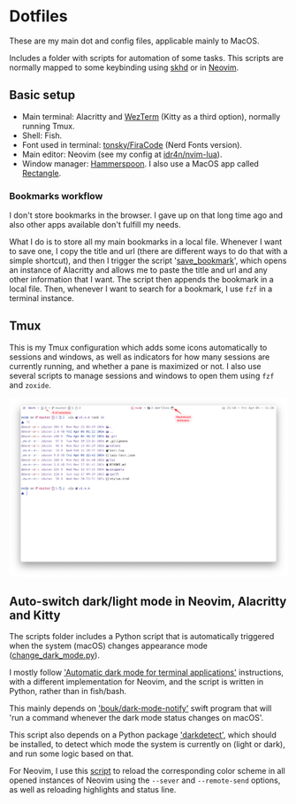 # Dotfiles

These are my main dot and config files, applicable mainly to MacOS.

Includes a folder with scripts for automation of some tasks. This scripts are normally mapped to some keybinding using [skhd](https://github.com/koekeishiya/skhd) or in [Neovim](https://github.com/neovim/neovim).

## Basic setup

- Main terminal: Alacritty and [WezTerm](https://github.com/idr4n/wezterm) (Kitty as a third option), normally running Tmux.
- Shell: Fish.
- Font used in terminal: [tonsky/FiraCode](https://github.com/tonsky/FiraCode) (Nerd Fonts version).
- Main editor: Neovim (see my config at [idr4n/nvim-lua](https://github.com/idr4n/nvim-lua)).
- Window manager: [Hammerspoon](http://www.hammerspoon.org/). I also use a MacOS app called [Rectangle](https://rectangleapp.com/).

### Bookmarks workflow

I don't store bookmarks in the browser. I gave up on that long time ago and also other apps available don't fulfill my needs.

What I do is to store all my main bookmarks in a local file. Whenever I want to save one, I copy the title and url (there are different ways to do that with a simple shortcut), and then I trigger the script '[save_bookmark](https://github.com/idr4n/.dotfiles/blob/master/scripts/save_bookmark)', which opens an instance of Alacritty and allows me to paste the title and url and any other information that I want. The script then appends the bookmark in a local file. Then, whenever I want to search for a bookmark, I use `fzf` in a terminal instance.

## Tmux

This is my Tmux configuration which adds some icons automatically to sessions and windows, as well as indicators for how many sessions are currently running, and whether a pane is maximized or not. I also use several scripts to manage sessions and windows to open them using `fzf` and `zoxide`.

![tmux-screenshot](./assets/terminal-tmux.png)

## Auto-switch dark/light mode in Neovim, Alacritty and Kitty

The scripts folder includes a Python script that is automatically triggered when the system (macOS) changes appearance mode ([change_dark_mode.py](https://github.com/idr4n/.dotfiles/blob/master/scripts/change_dark_mode.py)).

I mostly follow ['Automatic dark mode for terminal applications'](https://arslan.io/2021/02/15/automatic-dark-mode-for-terminal-applications/) instructions, with a different implementation for Neovim, and the script is written in Python, rather than in fish/bash. 

This mainly depends on ['bouk/dark-mode-notify'](https://github.com/bouk/dark-mode-notify) swift program that will 'run a command whenever the dark mode status changes on macOS'.

This script also depends on a Python package ['darkdetect'](https://pypi.org/project/darkdetect/), which should be installed, to detect which mode the system is currently on (light or dark), and run some logic based on that. 

For Neovim, I use this [script](https://github.com/idr4n/.dotfiles/blob/master/scripts/nvim_change_colorscheme) to reload the corresponding color scheme in all opened instances of Neovim using the `--sever` and `--remote-send` options, as well as reloading highlights and status line.

